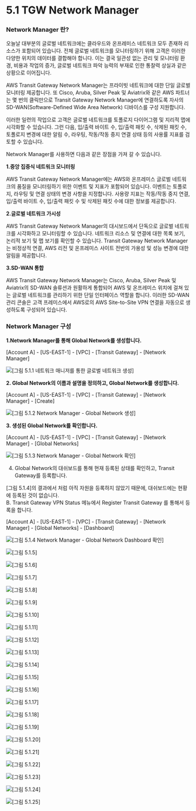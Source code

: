 # 5.1 TGW Network Manager

### Network Manager 란?

오늘날 대부분의 글로벌 네트워크에는 클라우드와 온프레미스 네트워크 모두 존재하 리소스가 포함되어 있습니다. 전체 글로벌 네트워크를 모니터링하기 위해 고객은 이러한 다양한 위치의 데이터를 결합해야 합니다. 이는 결국 일관성 없는 관리 및 모니터링 환경, 비용과 작업의 증가, 글로벌 네트워크 파악 능력의 부재로 인한 통찰력 상실과 같은 상황으로 이어집니다.

AWS Transit Gateway Network Manager는 프라이빗 네트워크에 대한 단일 글로벌 모니터링 제공합니다. 또 Cisco, Aruba, Silver Peak 및 Aviatrix와 같은 AWS 파트너는 몇 번의 클릭만으로 Transit Gateway Network Manager에 연결하도록 자사의 SD-WAN\(Software-Defined Wide Area Network\) 디바이스를 구성 지원합니다.

 이러한 일련의 작업으로 고객은 글로벌 네트워크를 토폴로지 다이어그램 및 지리적 맵에 시각화할 수 있습니다. 그런 다음, 입/출력 바이트 수, 입/출력 패킷 수, 삭제된 패킷 수, 토폴로지 변경에 대한 알림 수, 라우팅, 작동/작동 중지 연결 상태 등의 사용률 지표를 검토할 수 있습니다. 

Network Manager를 사용하면 다음과 같은 장점을 가져 갈 수 있습니다.

**1.중앙 집중식 네트워크 모니터링**

AWS Transit Gateway Network Manager에는 AWS와 온프레미스 글로벌 네트워크의 품질을 모니터링하기 위한 이벤트 및 지표가 포함되어 있습니다. 이벤트는 토폴로지, 라우팅 및 연결 상태의 변경 사항을 지정합니다. 사용량 지표는 작동/작동 중지 연결, 입/출력 바이트 수, 입/출력 패킷 수 및 삭제된 패킷 수에 대한 정보를 제공합니다.  


**2.글로벌 네트워크 가시성**

AWS Transit Gateway Network Manager의 대시보드에서 단독으로 글로벌 네트워크를 시각화하고 모니터링할 수 있습니다. 네트워크 리소스 및 연결에 대한 목록 보기, 논리적 보기 및 맵 보기를 확인할 수 있습니다. Transit Gateway Network Manager는 비정상적 연결, AWS 리전 및 온프레미스 사이트 전반의 가용성 및 성능 변경에 대한 알림을 제공합니다.

**3.SD-WAN 통합**

AWS Transit Gateway Network Manager는 Cisco, Aruba, Silver Peak 및 Aviatrix의 SD-WAN 솔류션과 원활하게 통합되어 AWS 및 온프레미스 위치에 걸쳐 있는 글로벌 네트워크를 관리하기 위한 단일 인터페이스 역할을 합니다. 이러한 SD-WAN 관리 콘솔은 고객 프레미스에서 AWS로의 AWS Site-to-Site VPN 연결을 자동으로 생성하도록 구성되어 있습니다.

### Network Manager 구성

**1.Network Manager를 통해 Global Network를 생성합니다.**

 \[Account A\] -  \[US-EAST-1\] - \[VPC\] - \[Transit Gateway\] - \[Network Manager\]

![\[&#xADF8;&#xB9BC; 5.1.1 &#xB124;&#xD2B8;&#xC6CC;&#xD06C; &#xB9E4;&#xB2C8;&#xC800;&#xB97C; &#xD1B5;&#xD55C; &#xAE00;&#xB85C;&#xBC8C; &#xB124;&#xD2B8;&#xC6CC;&#xD06C; &#xC0DD;&#xC131;\]](../.gitbook/assets/5.1.1.nm_create.png)

**2. Global Network의 이름과 설명을 정의하고, Global Network를 생성합니다.**

\[Account A\] -  \[US-EAST-1\] - \[VPC\] - \[Transit Gateway\] - \[Network Manager\] - \[Create\]

![\[&#xADF8;&#xB9BC; 5.1.2 Network Manager - Global Network &#xC0DD;&#xC131;\]](../.gitbook/assets/5.1.2.create_global_network.png)

**3. 생성된 Global Network를 확인합니다.**

\[Account A\] -  \[US-EAST-1\] - \[VPC\] - \[Transit Gateway\] - \[Network Manager\] - \[Global Networks\] 

![\[&#xADF8;&#xB9BC; 5.1.3 Network Manager - Global Network &#xD655;&#xC778;\]](../.gitbook/assets/5.1.3.global_network_check.png)

4. Global Network의 대쉬보드를 통해 현재 등록된 상태를 확인하고, Transit Gateway를 등록합니다.

\[그림 5.1.4\]의 결과에서 처럼 아직 자원을 등록하지 않았기 때문에, 대쉬보드에는 현황에 등록된 것이 없습니다.  
B. Transit Gateway VPN Status 메뉴에서 Register Transit Gateway 를 통해서 등록을 합니다.

\[Account A\] -  \[US-EAST-1\] - \[VPC\] - \[Transit Gateway\] - \[Network Manager\] - \[Global Networks\] - \[Dashboard\]

![\[&#xADF8;&#xB9BC; 5.1.4 Network Manager - Global Network Dashboard &#xD655;&#xC778;\]](../.gitbook/assets/5.1.4.nm_dashboard1.png)

![\[&#xADF8;&#xB9BC; 5.1.5\]](../.gitbook/assets/5.1.5.tgw_register.png)

![\[&#xADF8;&#xB9BC; 5.1.6\]](../.gitbook/assets/5.1.6.tgw_register2.png)

![\[&#xADF8;&#xB9BC; 5.1.7\]](../.gitbook/assets/5.1.7.tgw_register_check.png)

![\[&#xADF8;&#xB9BC; 5.1.8\]](../.gitbook/assets/5.1.8.tgw_register_check2.png)

![\[&#xADF8;&#xB9BC; 5.1.9\]](../.gitbook/assets/5.1.9.nm_detail.png)

![\[&#xADF8;&#xB9BC; 5.1.10\]](../.gitbook/assets/5.1.10.nm_geo.png)

![\[&#xADF8;&#xB9BC; 5.1.11\]](../.gitbook/assets/5.1.11.nm_geo2.png)

![\[&#xADF8;&#xB9BC; 5.1.12\]](../.gitbook/assets/5.1.12.nm_geo3.png)

![\[&#xADF8;&#xB9BC; 5.1.13\]](../.gitbook/assets/5.1.13.nm_geo4.png)

![\[&#xADF8;&#xB9BC; 5.1.14\]](../.gitbook/assets/5.1.14.nm_geo5.png)

![\[&#xADF8;&#xB9BC; 5.1.15\]](../.gitbook/assets/5.1.15.nm_geo6.png)

![\[&#xADF8;&#xB9BC; 5.1.16\]](../.gitbook/assets/5.1.15.nm_topology.png)

![\[&#xADF8;&#xB9BC; 5.1.17\]](../.gitbook/assets/5.1.17.nm_monitoring.png)

![\[&#xADF8;&#xB9BC; 5.1.18\]](../.gitbook/assets/5.1.18.nm_site1.png)

![\[&#xADF8;&#xB9BC; 5.1.19\]](../.gitbook/assets/5.1.19.nm_site2.png)

![\[&#xADF8;&#xB9BC; 5.1.20\]](../.gitbook/assets/5.1.20.nm_site3.png)

![\[&#xADF8;&#xB9BC; 5.1.21\]](../.gitbook/assets/5.1.21.nm_device1.png)

![\[&#xADF8;&#xB9BC; 5.1.22\]](../.gitbook/assets/5.1.22.nm_device2.png)

![\[&#xADF8;&#xB9BC; 5.1.23\]](../.gitbook/assets/5.1.23.nm_device3.png)

![\[&#xADF8;&#xB9BC; 5.1.24\]](../.gitbook/assets/5.1.24.nm_device4.png)

![\[&#xADF8;&#xB9BC; 5.1.25\]](../.gitbook/assets/5.1.25.nm_device5.png)



